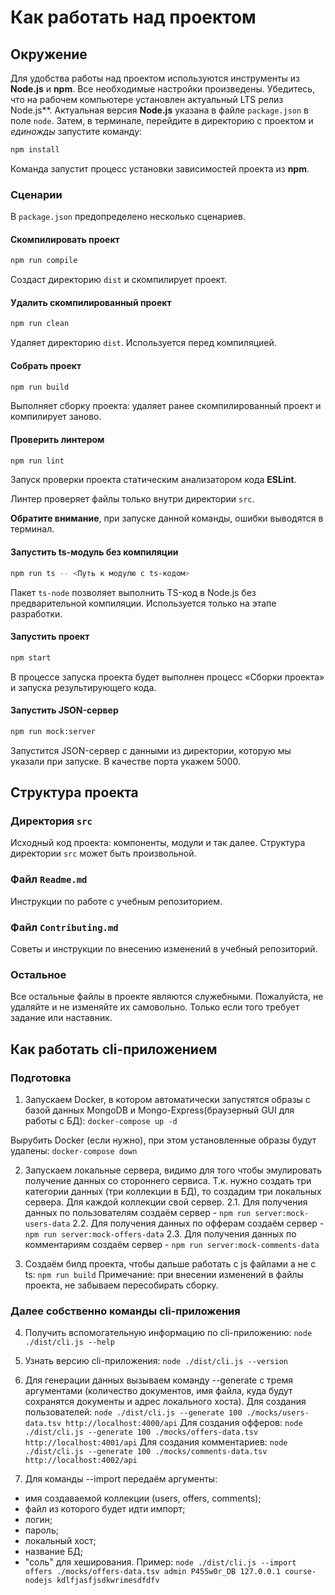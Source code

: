 # Как работать над проектом

## Окружение

Для удобства работы над проектом используются инструменты из **Node.js** и **npm**. Все необходимые настройки произведены. Убедитесь, что на рабочем компьютере установлен актуальный LTS релиз Node.js**. Актуальная версия **Node.js** указана в файле `package.json` в поле `node`. Затем, в терминале, перейдите в директорию с проектом и _единожды_ запустите команду:

```bash
npm install
```

Команда запустит процесс установки зависимостей проекта из **npm**.

### Сценарии

В `package.json` предопределено несколько сценариев.

#### Скомпилировать проект

```bash
npm run compile
```

Создаст директорию `dist` и скомпилирует проект.

#### Удалить скомпилированный проект

```bash
npm run clean
```

Удаляет директорию `dist`. Используется перед компиляцией.

#### Собрать проект

```bash
npm run build
```

Выполняет сборку проекта: удаляет ранее скомпилированный проект и компилирует заново.

#### Проверить линтером

```bash
npm run lint
```

Запуск проверки проекта статическим анализатором кода **ESLint**.

Линтер проверяет файлы только внутри директории `src`.

**Обратите внимание**, при запуске данной команды, ошибки выводятся в терминал.

#### Запустить ts-модуль без компиляции

```bash
npm run ts -- <Путь к модулю с ts-кодом>
```

Пакет `ts-node` позволяет выполнить TS-код в Node.js без предварительной компиляции. Используется только на этапе разработки.

#### Запустить проект

```bash
npm start
```

В процессе запуска проекта будет выполнен процесс «Сборки проекта» и запуска результирующего кода.

#### Запустить JSON-сервер

```bash
npm run mock:server
```

Запустится JSON-сервер с данными из директории, которую мы указали при запуске. В качестве порта укажем 5000.

## Структура проекта

### Директория `src`

Исходный код проекта: компоненты, модули и так далее. Структура директории `src` может быть произвольной.

### Файл `Readme.md`

Инструкции по работе с учебным репозиторием.

### Файл `Contributing.md`

Советы и инструкции по внесению изменений в учебный репозиторий.

### Остальное

Все остальные файлы в проекте являются служебными. Пожалуйста, не удаляйте и не изменяйте их самовольно. Только если того требует задание или наставник.

## Как работать сli-приложением

### Подготовка
1. Запускаем Docker, в котором автоматически запустятся образы с базой данных MongoDB и Mongo-Express(браузерный GUI для работы с БД):
`docker-compose up -d`

Вырубить Docker (если нужно), при этом установленные образы будут удалены:
`docker-compose down`

2. Запускаем локальные сервера, видимо для того чтобы эмулировать получение данных со стороннего сервиса.
Т.к. нужно создать три категории данных (три коллекции в БД), то создадим три локальных сервера.
Для каждой коллекции свой сервер.
  2.1. Для получения данных по пользователям создаём сервер - `npm run server:mock-users-data`
  2.2. Для получения данных по офферам создаём сервер - `npm run server:mock-offers-data`
  2.3. Для получения данных по комментариям создаём сервер - `npm run server:mock-comments-data`

3. Создаём билд проекта, чтобы дальше работать с js файлами а не с ts:
`npm run build`
Примечание: при внесении изменений в файлы проекта, не забываем пересобирать сборку.

### Далее собственно команды cli-приложения
4. Получить вспомогательную информацию по cli-приложению:
`node ./dist/cli.js --help`

5. Узнать версию cli-приложения:
`node ./dist/cli.js --version`

6. Для генерации данных вызываем команду --generate c тремя аргументами (количество документов, имя файла, куда будут сохранятся документы и адрес локального хоста).
Для создания пользователей:
`node ./dist/cli.js --generate 100 ./mocks/users-data.tsv http://localhost:4000/api`
Для создания офферов:
`node ./dist/cli.js --generate 100 ./mocks/offers-data.tsv http://localhost:4001/api`
Для создания комментариев:
`node ./dist/cli.js --generate 100 ./mocks/comments-data.tsv http://localhost:4002/api`

7. Для команды --import передаём аргументы: 
- имя создаваемой коллекции (users, offers, comments);
- файл из которого будет идти импорт;
- логин;
- пароль;
- локальный хост;
- название БД;
- "соль" для хеширования.
Пример:
`node ./dist/cli.js --import offers ./mocks/offers-data.tsv admin P455w0r_DB 127.0.0.1 course-nodejs kdlfjasfjsdkwrimesdfdfv`
